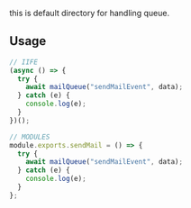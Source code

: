 this is default directory for handling queue.

## Usage

```js
// IIFE
(async () => {
  try {
    await mailQueue("sendMailEvent", data);
  } catch (e) {
    console.log(e);
  }
})();

// MODULES
module.exports.sendMail = () => {
  try {
    await mailQueue("sendMailEvent", data);
  } catch (e) {
    console.log(e);
  }
};
```
